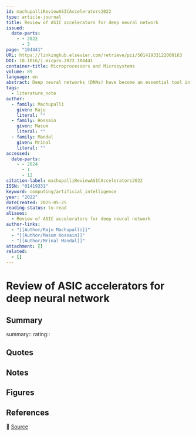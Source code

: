 ```yaml
---
id: machupalliReviewASICAccelerators2022
type: article-journal
title: Review of ASIC accelerators for deep neural network
issued:
  date-parts:
    - - 2022
      - 3
page: "104441"
URL: https://linkinghub.elsevier.com/retrieve/pii/S0141933122000163
DOI: 10.1016/j.micpro.2022.104441
container-title: Microprocessors and Microsystems
volume: 89
language: en
abstract: Deep neural networks (DNNs) have become an essential tool in artificial intelligence, with a wide range of ap­ plications such as computer vision, medical diagnosis, security, robotics, and autonomous vehicle. The DNNs deliver the state-of-the-art performance in many applications. The complexity of the DNN models generally increases with application complexity and deployment of complex DNN models requires high computational power. General-purpose processors are unable to process complex DNNs within the required throughput, latency, and power budget. Therefore, domain-specific hardware accelerators are required to provide high computational resources with superior energy efficiency and throughput within a small chip area. In this paper, existing DNN hardware accelerators are reviewed and classified based on the optimization techniques used in their imple­ mentations. Each optimization technique generally improves one or more specific performance parameter(s). For example, the hardware optimized for sparse DNNs may provide poor performance for dense DNNs in terms of power and throughput. Therefore, understanding the tradeoff between different hardware accelerators helps to identify the best accelerator model for application deployment. We identify three major areas, ALU, dataflow, and sparsity, in hardware architectures having the potential to improve the overall performance of an acceler­ ator. Existing hardware accelerators for inference are broadly classified into these three categories. As there is no standard model or performance metrics to evaluate the efficiency of the new DNN hardwares in the literature, the classification model can help to identify appropriate performance parameters and benchmark accelerators.
tags:
  - literature_note
author:
  - family: Machupalli
    given: Raju
    literal: ""
  - family: Hossain
    given: Masum
    literal: ""
  - family: Mandal
    given: Mrinal
    literal: ""
accessed:
  date-parts:
    - - 2024
      - 1
      - 12
citation-label: machupalliReviewASICAccelerators2022
ISSN: "01419331"
keyword: computing/artificial_intelligence
year: "2022"
dateCreated: 2025-05-25
reading-status: to-read
aliases:
  - Review of ASIC accelerators for deep neural network
author-links:
  - "[[Author/Raju Machupalli]]"
  - "[[Author/Masum Hossain]]"
  - "[[Author/Mrinal Mandal]]"
attachment: []
related:
  - []
---
```


# Review of ASIC accelerators for deep neural network

## Summary
summary::
rating::

## Quotes

## Notes

## Figures

## References

🔗 [Source](https://linkinghub.elsevier.com/retrieve/pii/S0141933122000163)

